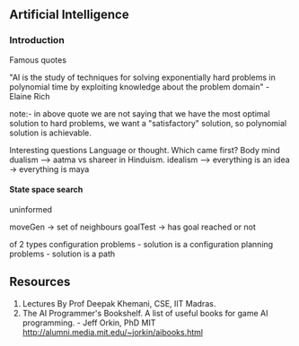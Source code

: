 ## Artificial Intelligence

### Introduction

Famous quotes

"AI is the study of techniques  for solving exponentially hard problems in polynomial time by exploiting knowledge about the problem domain" - Elaine Rich

note:- in above quote we are not saying that we have the most optimal solution to hard problems, we want a "satisfactory" solution, so polynomial solution is achievable.


Interesting questions
Language or thought. Which came first?
Body mind dualism --> aatma vs shareer in Hinduism.
idealism --> everything is an idea -> everything is maya

#### State space search
uninformed

moveGen -> set of neighbours
goalTest -> has goal reached or not

of 2 types
configuration problems - solution is a configuration
planning problems - solution is a path

## Resources
1. Lectures By Prof Deepak Khemani, CSE, IIT Madras.
2. The AI Programmer's Bookshelf. A list of useful books for game AI programming. - Jeff Orkin, PhD MIT
http://alumni.media.mit.edu/~jorkin/aibooks.html
